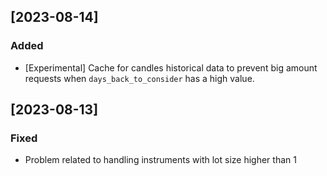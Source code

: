 ## [2023-08-14]
### Added
- [Experimental] Cache for candles historical data to prevent big amount requests when `days_back_to_consider` has a high value.

## [2023-08-13]
### Fixed
- Problem related to handling instruments with lot size higher than 1